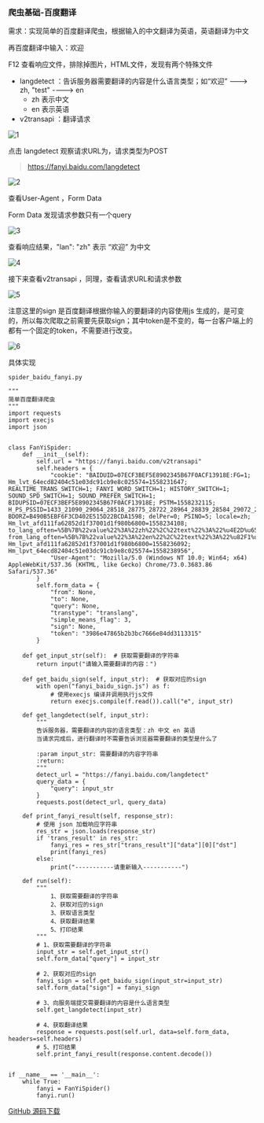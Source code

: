 ### 爬虫基础-百度翻译

需求：实现简单的百度翻译爬虫，根据输入的中文翻译为英语，英语翻译为中文

再百度翻译中输入：欢迎

F12 查看响应文件，排除掉图片，HTML文件，发现有两个特殊文件

- langdetect ：告诉服务器需要翻译的内容是什么语言类型；如“欢迎”  ---> zh,    "test"   ----> en
  - zh 表示中文
  - en 表示英语
- v2transapi ：翻译请求

![1](http://resource.zqtaotao.cn/spider1.png)

点击 langdetect  观察请求URL为，请求类型为POST

> https://fanyi.baidu.com/langdetect

![2](http://resource.zqtaotao.cn/spider2.png)

查看User-Agent ，Form Data

Form Data 发现请求参数只有一个query

![3](http://resource.zqtaotao.cn/spider3.png)

查看响应结果，"lan": "zh" 表示  “欢迎” 为中文

![4](http://resource.zqtaotao.cn/spider4.png)

接下来查看v2transapi ，同理，查看请求URL和请求参数

![5](http://resource.zqtaotao.cn/spider5.png)

注意这里的sign 是百度翻译根据你输入的要翻译的内容使用js 生成的，是可变的，所以每次爬取之前需要先获取sign；其中token是不变的，每一台客户端上的都有一个固定的token，不需要进行改变。

![6](http://resource.zqtaotao.cn/spider6.png)



具体实现

```
spider_baidu_fanyi.py
```

```
"""
简单百度翻译爬虫
"""
import requests
import execjs
import json


class FanYiSpider:
    def __init__(self):
        self.url = "https://fanyi.baidu.com/v2transapi"
        self.headers = {
            "cookie": "BAIDUID=07ECF3BEF5E8902345B67F0ACF13918E:FG=1; Hm_lvt_64ecd82404c51e03dc91cb9e8c025574=1558231647; REALTIME_TRANS_SWITCH=1; FANYI_WORD_SWITCH=1; HISTORY_SWITCH=1; SOUND_SPD_SWITCH=1; SOUND_PREFER_SWITCH=1; BIDUPSID=07ECF3BEF5E8902345B67F0ACF13918E; PSTM=1558232115; H_PS_PSSID=1433_21090_29064_28518_28775_28722_28964_28839_28584_29072_22158; BDORZ=B490B5EBF6F3CD402E515D22BCDA1598; delPer=0; PSINO=5; locale=zh; Hm_lvt_afd111fa62852d1f37001d1f980b6800=1558234108; to_lang_often=%5B%7B%22value%22%3A%22zh%22%2C%22text%22%3A%22%u4E2D%u6587%22%7D%2C%7B%22value%22%3A%22en%22%2C%22text%22%3A%22%u82F1%u8BED%22%7D%5D; from_lang_often=%5B%7B%22value%22%3A%22en%22%2C%22text%22%3A%22%u82F1%u8BED%22%7D%2C%7B%22value%22%3A%22zh%22%2C%22text%22%3A%22%u4E2D%u6587%22%7D%5D; Hm_lpvt_afd111fa62852d1f37001d1f980b6800=1558236092; Hm_lpvt_64ecd82404c51e03dc91cb9e8c025574=1558238956",
            "User-Agent": "Mozilla/5.0 (Windows NT 10.0; Win64; x64) AppleWebKit/537.36 (KHTML, like Gecko) Chrome/73.0.3683.86 Safari/537.36"
        }
        self.form_data = {
            "from": None,
            "to": None,
            "query": None,
            "transtype": "translang",
            "simple_means_flag": 3,
            "sign": None,
            "token": "3986e47865b2b3bc7666e84dd3113315"
        }

    def get_input_str(self):  # 获取需要翻译的字符串
        return input("请输入需要翻译的内容：")

    def get_baidu_sign(self, input_str):  # 获取对应的sign
        with open("fanyi_baidu_sign.js") as f:
            # 使用execjs 编译并调用执行js文件
            return execjs.compile(f.read()).call("e", input_str)

    def get_langdetect(self, input_str):
        """
        告诉服务器，需要翻译的内容的语言类型：zh 中文 en 英语
        当请求完成后，进行翻译时不需要告诉浏览器需要翻译的类型是什么了

        :param input_str: 需要翻译的内容字符串
        :return:
        """
        detect_url = "https://fanyi.baidu.com/langdetect"
        query_data = {
            "query": input_str
        }
        requests.post(detect_url, query_data)

    def print_fanyi_result(self, response_str):
        # 使用 json 加载响应字符串
        res_str = json.loads(response_str)
        if 'trans_result' in res_str:
            fanyi_res = res_str["trans_result"]["data"][0]["dst"]
            print(fanyi_res)
        else:
            print("-----------请重新输入-----------")

    def run(self):
        """
            1、获取需要翻译的字符串
            2、获取对应的sign
            3、获取语言类型
            4、获取翻译结果
            5、打印结果
        """
        # 1、获取需要翻译的字符串
        input_str = self.get_input_str()
        self.form_data["query"] = input_str

        # 2、获取对应的sign
        fanyi_sign = self.get_baidu_sign(input_str=input_str)
        self.form_data["sign"] = fanyi_sign

        # 3、向服务端提交需要翻译的内容是什么语言类型
        self.get_langdetect(input_str)

        # 4、获取翻译结果
        response = requests.post(self.url, data=self.form_data, headers=self.headers)
        # 5、打印结果
        self.print_fanyi_result(response.content.decode())


if __name__ == '__main__':
    while True:
        fanyi = FanYiSpider()
        fanyi.run()
```

[GitHub 源码下载](https://github.com/zqtao2332/zqtao-learn-notes/tree/master/python/code)

























